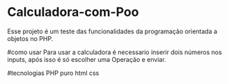 # Calculadora-com-Poo
Esse projeto é um teste das funcionalidades da programação orientada a objetos no PHP.

#como usar
Para usar a calculadora é necessario inserir dois números nos inputs, após isso é só escolher uma Operação e enviar.

#tecnologias
PHP puro
html 
css
